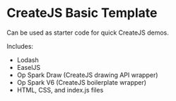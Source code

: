 # CreateJS Basic Template

Can be used as starter code for quick CreateJS demos.

Includes:

* Lodash
* EaselJS
* Op Spark Draw (CreateJS drawing API wrapper)
* Op Spark V6 (CreateJS boilerplate wrapper)
* HTML, CSS, and index.js files